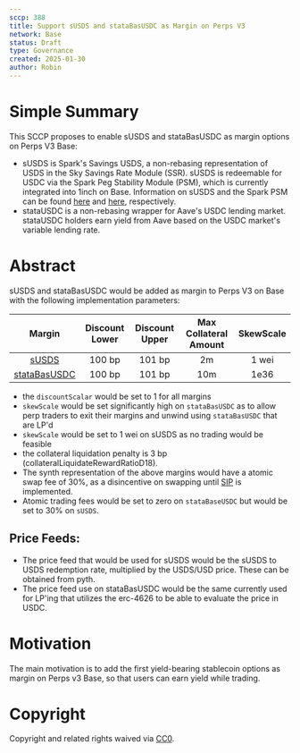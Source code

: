```yaml
---
sccp: 388
title: Support sUSDS and stataBasUSDC as Margin on Perps V3
network: Base
status: Draft
type: Governance
created: 2025-01-30
author: Robin
---
```


# Simple Summary

This SCCP proposes to enable sUSDS and stataBasUSDC as margin options on Perps V3 Base: 
- sUSDS is Spark's Savings USDS, a non-rebasing representation of USDS in the Sky Savings Rate Module (SSR). sUSDS is redeemable for USDC via the Spark Peg Stability Module (PSM), which is currently integrated into 1inch on Base. Information on sUSDS and the Spark PSM can be found [here](https://docs.spark.fi/dev/savings/susds-token) and [here](https://docs.spark.fi/dev/savings/spark-psm), respectively.
- stataUSDC is a non-rebasing wrapper for Aave's USDC lending market. stataUSDC holders earn yield from Aave based on the USDC market's variable lending rate. 

# Abstract


sUSDS and stataBasUSDC would be added as margin to Perps V3 on Base with the following implementation parameters:

| **Margin** | **Discount Lower** | **Discount Upper** | **Max Collateral Amount** | **SkewScale** |
|:----------:|:------------------:|:------------------:|:-------------------------:|:-------------:|
|    [sUSDS](https://basescan.org/address/0x5875eee11cf8398102fdad704c9e96607675467a)   |        100 bp       |        101 bp       |             2m            |     1 wei     |
|  [stataBasUSDC](https://basescan.org/address/0x4ea71a20e655794051d1ee8b6e4a3269b13ccacc) |        100 bp       |        101 bp       |            10m            |     1e36      |


- the `discountScalar` would be set to 1 for all margins
- `skewScale` would be set significantly high on `stataBasUSDC` as to allow perp traders to exit their margins and unwind using `stataBasUSDC` that are LP'd
- `skewScale` would be set to 1 wei on sUSDS as no trading would be feasible 
- the collateral liquidation penalty is 3 bp (collateralLiquidateRewardRatioD18).
- The synth representation of the above margins would have a atomic swap fee of 30%, as a disincentive on swapping until [SIP](https://sips.synthetix.io/sips/sip-406/) is implemented.
- Atomic trading fees would be set to zero on `stataBaseUSDC` but would be set to 30% on `sUSDS`.

## Price Feeds: 
- The price feed that would be used for sUSDS would be the sUSDS to USDS redemption rate, multiplied by the USDS/USD price. These can be obtained from pyth.
- The price feed use on stataBasUSDC would be the same currently used for LP'ing that utilizes the erc-4626 to be able to evaluate the price in USDC.

# Motivation

The main motivation is to add the first yield-bearing stablecoin options as margin on Perps v3 Base, so that users can earn yield while trading.


# Copyright
Copyright and related rights waived via [CC0](https://creativecommons.org/publicdomain/zero/1.0/).
